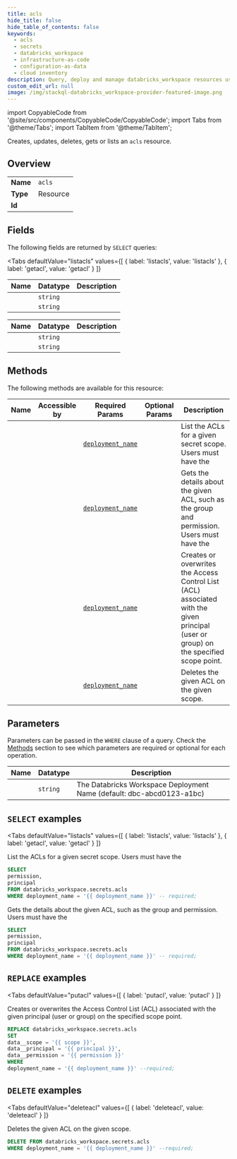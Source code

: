```yaml
--- 
title: acls
hide_title: false
hide_table_of_contents: false
keywords:
  - acls
  - secrets
  - databricks_workspace
  - infrastructure-as-code
  - configuration-as-data
  - cloud inventory
description: Query, deploy and manage databricks_workspace resources using SQL
custom_edit_url: null
image: /img/stackql-databricks_workspace-provider-featured-image.png
---
```


import CopyableCode from '@site/src/components/CopyableCode/CopyableCode';
import Tabs from '@theme/Tabs';
import TabItem from '@theme/TabItem';

Creates, updates, deletes, gets or lists an <code>acls</code> resource.

## Overview
<table><tbody>
<tr><td><b>Name</b></td><td><code>acls</code></td></tr>
<tr><td><b>Type</b></td><td>Resource</td></tr>
<tr><td><b>Id</b></td><td><CopyableCode code="databricks_workspace.secrets.acls" /></td></tr>
</tbody></table>

## Fields

The following fields are returned by `SELECT` queries:

<Tabs
    defaultValue="listacls"
    values={[
        { label: 'listacls', value: 'listacls' },
        { label: 'getacl', value: 'getacl' }
    ]}
>
<TabItem value="listacls">

<table>
<thead>
    <tr>
    <th>Name</th>
    <th>Datatype</th>
    <th>Description</th>
    </tr>
</thead>
<tbody>
<tr>
    <td><CopyableCode code="permission" /></td>
    <td><code>string</code></td>
    <td></td>
</tr>
<tr>
    <td><CopyableCode code="principal" /></td>
    <td><code>string</code></td>
    <td></td>
</tr>
</tbody>
</table>
</TabItem>
<TabItem value="getacl">

<table>
<thead>
    <tr>
    <th>Name</th>
    <th>Datatype</th>
    <th>Description</th>
    </tr>
</thead>
<tbody>
<tr>
    <td><CopyableCode code="permission" /></td>
    <td><code>string</code></td>
    <td></td>
</tr>
<tr>
    <td><CopyableCode code="principal" /></td>
    <td><code>string</code></td>
    <td></td>
</tr>
</tbody>
</table>
</TabItem>
</Tabs>

## Methods

The following methods are available for this resource:

<table>
<thead>
    <tr>
    <th>Name</th>
    <th>Accessible by</th>
    <th>Required Params</th>
    <th>Optional Params</th>
    <th>Description</th>
    </tr>
</thead>
<tbody>
<tr>
    <td><a href="#listacls"><CopyableCode code="listacls" /></a></td>
    <td><CopyableCode code="select" /></td>
    <td><a href="#parameter-deployment_name"><code>deployment_name</code></a></td>
    <td></td>
    <td>List the ACLs for a given secret scope. Users must have the</td>
</tr>
<tr>
    <td><a href="#getacl"><CopyableCode code="getacl" /></a></td>
    <td><CopyableCode code="select" /></td>
    <td><a href="#parameter-deployment_name"><code>deployment_name</code></a></td>
    <td></td>
    <td>Gets the details about the given ACL, such as the group and permission. Users must have the</td>
</tr>
<tr>
    <td><a href="#putacl"><CopyableCode code="putacl" /></a></td>
    <td><CopyableCode code="replace" /></td>
    <td><a href="#parameter-deployment_name"><code>deployment_name</code></a></td>
    <td></td>
    <td>Creates or overwrites the Access Control List (ACL) associated with the given principal (user or group) on the specified scope point.</td>
</tr>
<tr>
    <td><a href="#deleteacl"><CopyableCode code="deleteacl" /></a></td>
    <td><CopyableCode code="delete" /></td>
    <td><a href="#parameter-deployment_name"><code>deployment_name</code></a></td>
    <td></td>
    <td>Deletes the given ACL on the given scope.</td>
</tr>
</tbody>
</table>

## Parameters

Parameters can be passed in the `WHERE` clause of a query. Check the [Methods](#methods) section to see which parameters are required or optional for each operation.

<table>
<thead>
    <tr>
    <th>Name</th>
    <th>Datatype</th>
    <th>Description</th>
    </tr>
</thead>
<tbody>
<tr id="parameter-deployment_name">
    <td><CopyableCode code="deployment_name" /></td>
    <td><code>string</code></td>
    <td>The Databricks Workspace Deployment Name (default: dbc-abcd0123-a1bc)</td>
</tr>
</tbody>
</table>

## `SELECT` examples

<Tabs
    defaultValue="listacls"
    values={[
        { label: 'listacls', value: 'listacls' },
        { label: 'getacl', value: 'getacl' }
    ]}
>
<TabItem value="listacls">

List the ACLs for a given secret scope. Users must have the

```sql
SELECT
permission,
principal
FROM databricks_workspace.secrets.acls
WHERE deployment_name = '{{ deployment_name }}' -- required;
```
</TabItem>
<TabItem value="getacl">

Gets the details about the given ACL, such as the group and permission. Users must have the

```sql
SELECT
permission,
principal
FROM databricks_workspace.secrets.acls
WHERE deployment_name = '{{ deployment_name }}' -- required;
```
</TabItem>
</Tabs>


## `REPLACE` examples

<Tabs
    defaultValue="putacl"
    values={[
        { label: 'putacl', value: 'putacl' }
    ]}
>
<TabItem value="putacl">

Creates or overwrites the Access Control List (ACL) associated with the given principal (user or group) on the specified scope point.

```sql
REPLACE databricks_workspace.secrets.acls
SET 
data__scope = '{{ scope }}',
data__principal = '{{ principal }}',
data__permission = '{{ permission }}'
WHERE 
deployment_name = '{{ deployment_name }}' --required;
```
</TabItem>
</Tabs>


## `DELETE` examples

<Tabs
    defaultValue="deleteacl"
    values={[
        { label: 'deleteacl', value: 'deleteacl' }
    ]}
>
<TabItem value="deleteacl">

Deletes the given ACL on the given scope.

```sql
DELETE FROM databricks_workspace.secrets.acls
WHERE deployment_name = '{{ deployment_name }}' --required;
```
</TabItem>
</Tabs>

